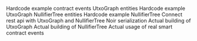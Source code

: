 Hardcode example contract events
UtxoGraph entities
Hardcode example UtxoGraph
NullifierTree entities
Hardcode example NullifierTree
Connect rest api with UtxoGraph and NullifierTree
Noir serialization
Actual building of UtxoGraph
Actual building of NullifierTree
Actual usage of real smart contract events
